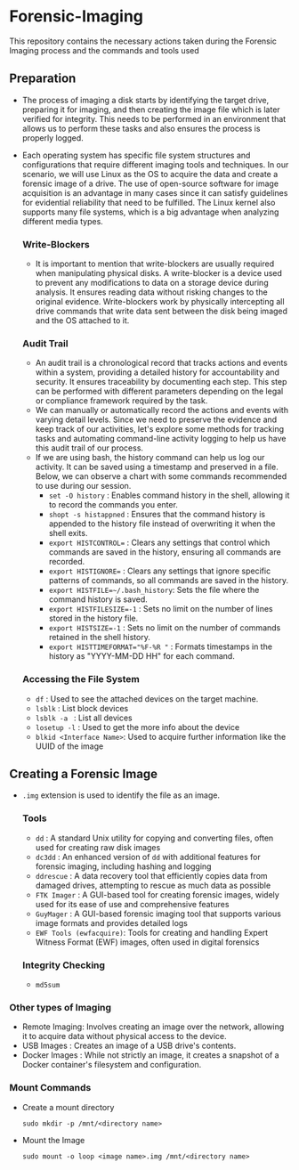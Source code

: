 # Forensic-Imaging
This repository contains the necessary actions taken during the Forensic Imaging process and the commands and tools used

## Preparation
- The process of imaging a disk starts by identifying the target drive, preparing it for imaging, and then creating the image file which is later verified for integrity. This needs to be performed in an 
  environment that allows us to perform these tasks and also ensures the process is properly logged.
- Each operating system has specific file system structures and configurations that require different imaging tools and techniques. In our scenario, we will use Linux as the OS to acquire the data and 
  create a forensic image of a drive. The use of open-source software for image acquisition is an advantage in many cases since it can satisfy guidelines for evidential reliability that need to be 
  fulfilled. The Linux kernel also supports many file systems, which is a big advantage when analyzing different media types.
  ### Write-Blockers
  - It is important to mention that write-blockers are usually required when manipulating physical disks. A write-blocker is a device used to prevent any modifications to data on a storage 
    device during analysis. It ensures reading data without risking changes to the original evidence. Write-blockers work by physically intercepting all drive commands that write data sent between the 
    disk being imaged and the OS attached to it.
  ### Audit Trail
  - An audit trail is a chronological record that tracks actions and events within a system, providing a detailed history for accountability and security. It ensures traceability by documenting each step. 
    This step can be performed with different parameters depending on the legal or compliance framework required by the task.
  - We can manually or automatically record the actions and events with varying detail levels. Since we need to preserve the evidence and keep track of our activities, let's explore some methods for 
    tracking tasks and automating command-line activity logging to help us have this audit trail of our process.
  - If we are using bash, the history command can help us log our activity. It can be saved using a timestamp and preserved in a file. Below, we can observe a chart with some commands recommended to use 
    during our session.
    - ```set -O history```                 : Enables command history in the shell, allowing it to record the commands you enter.
    - ```shopt -s histappned```            : Ensures that the command history is appended to the history file instead of overwriting it when the shell exits.
    - ```export HISTCONTROL=```            : Clears any settings that control which commands are saved in the history, ensuring all commands are recorded.
    - ```export HISTIGNORE=```             : Clears any settings that ignore specific patterns of commands, so all commands are saved in the history.
    - ```export HISTFILE=~/.bash_history```: Sets the file where the command history is saved.
    - ```export HISTFILESIZE=-1```         : Sets no limit on the number of lines stored in the history file.
    - ```export HISTSIZE=-1```             : Sets no limit on the number of commands retained in the shell history.
    - ```export HISTTIMEFORMAT="%F-%R "``` : Formats timestamps in the history as "YYYY-MM-DD HH" for each command.

  ### Accessing the File System
  - ```df```                    : Used to see the attached devices on the target machine.
  - ```lsblk```                 : List block devices
  - ```lsblk -a ```             : List all devices
  - ```losetup -l```            : Used to get the more info about the device
  - ```blkid <Interface Name>```: Used to acquire further information like the UUID of the image
 
## Creating a Forensic Image
- ```.img``` extension is used to identify the file as an image.
  ### Tools
  - ```dd```                    : A standard Unix utility for copying and converting files, often used for creating raw disk images
  - ```dc3dd```                 : An enhanced version of ```dd``` with additional features for forensic imaging, including hashing and logging
  - ```ddrescue```              : A data recovery tool that efficiently copies data from damaged drives, attempting to rescue as much data as possible
  - ```FTK Imager```            : A GUI-based tool for creating forensic images, widely used for its ease of use and comprehensive features
  - ```GuyMager```              : A GUI-based forensic imaging tool that supports various image formats and provides detailed logs
  - ```EWF Tools (ewfacquire)```:  Tools for creating and handling Expert Witness Format (EWF) images, often used in digital forensics
  ### Integrity Checking
  - ```md5sum```

### Other types of Imaging
- Remote Imaging: Involves creating an image over the network, allowing it to acquire data without physical access to the device.
- USB Images    : Creates an image of a USB drive's contents.
- Docker Images : While not strictly an image, it creates a snapshot of a Docker container's filesystem and configuration.

### Mount Commands
- Create a mount directory
  ```
  sudo mkdir -p /mnt/<directory name>
  ```
- Mount the Image
  ```
  sudo mount -o loop <image name>.img /mnt/<directory name>
  ```
